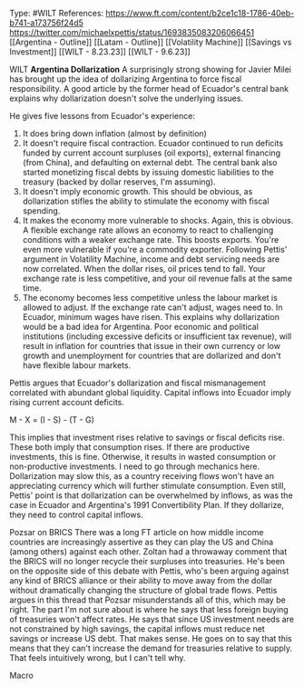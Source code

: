 Type: #WILT 
References: https://www.ft.com/content/b2ce1c18-1786-40eb-b741-a173756f24d5
https://twitter.com/michaelxpettis/status/1693835083206066451
[[Argentina - Outline]]
[[Latam - Outline]]
[[Volatility Machine]]
[[Savings vs Investment]]
[[WILT - 8.23.23]]
[[WILT - 9.6.23]]

WILT
**Argentina Dollarization**
A surprisingly strong showing for Javier Milei has brought up the idea of dollarizing Argentina to force fiscal responsibility. A good article by the former head of Ecuador's central bank explains why dollarization doesn't solve the underlying issues. 

He gives five lessons from Ecuador's experience:
1) It does bring down inflation (almost by definition)
2) It doesn't require fiscal contraction. Ecuador continued to run deficits funded by current account surpluses (oil exports), external financing (from China), and defaulting on external debt. The central bank also started monetizing fiscal debts by issuing domestic liabilities to the treasury (backed by dollar reserves, I'm assuming). 
3) It doesn't imply economic growth. This should be obvious, as dollarization stifles the ability to stimulate the economy with fiscal spending. 
4) It makes the economy more vulnerable to shocks. Again, this is obvious. A flexible exchange rate allows an economy to react to challenging conditions with a weaker exchange rate. This boosts exports. You're even more vulnerable if you're a commodity exporter. Following Pettis' argument in Volatility Machine, income and debt servicing needs are now correlated. When the dollar rises, oil prices tend to fall. Your exchange rate is less competitive, and your oil revenue falls at the same time. 
5) The economy becomes less competitive unless the labour market is allowed to adjust. If the exchange rate can't adjust, wages need to. In Ecuador, minimum wages have risen. This explains why dollarization would be a bad idea for Argentina. Poor economic and political institutions (including excessive deficits or insufficient tax revenue), will result in inflation for countries that issue in their own currency or low growth and unemployment for countries that are dollarized and don't have flexible labour markets. 

Pettis argues that Ecuador's dollarization and fiscal mismanagement correlated with abundant global liquidity. Capital inflows into Ecuador imply rising current account deficits. 

M - X = (I - S) - (T - G)

This implies that investment rises relative to savings or fiscal deficits rise. These both imply that consumption rises. If there are productive investments, this is fine. Otherwise, it results in wasted consumption or non-productive investments. I need to go through mechanics here. Dollarization may slow this, as a country receiving flows won't have an appreciating currency which will further stimulate consumption. Even still, Pettis' point is that dollarization can be overwhelmed by inflows, as was the case in Ecuador and Argentina's 1991 Convertibility Plan. If they dollarize, they need to control capital inflows. 


Pozsar on BRICS
There was a long FT article on how middle income countries are increasingly assertive as they can play the US and China (among others) against each other. Zoltan had a throwaway comment that the BRICS will no longer recycle their surpluses into treasuries. He's been on the opposite side of this debate with Pettis, who's been arguing against any kind of BRICS alliance or their ability to move away from the dollar without dramatically changing the structure of global trade flows. Pettis argues in this thread that Pozsar misunderstands all of this, which may be right. The part I'm not sure about is where he says that less foreign buying of treasuries won't affect rates. He says that since US investment needs are not constrained by high savings, the capital inflows must reduce net savings or increase US debt. That makes sense. He goes on to say that this means that they can't increase the demand for treasuries relative to supply. That feels intuitively wrong, but I can't tell why. 





Macro
